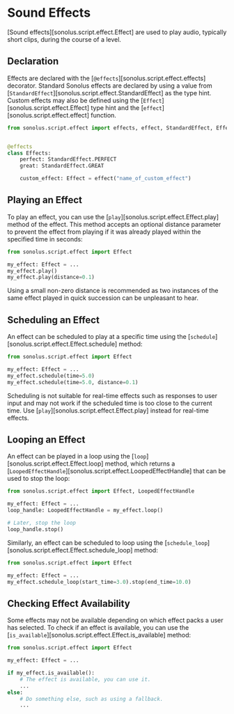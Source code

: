 # Sound Effects

[Sound effects][sonolus.script.effect.Effect] are used to play audio, typically short clips, during the course of
a level.

## Declaration

Effects are declared with the [`@effects`][sonolus.script.effect.effects] decorator. Standard Sonolus effects are
declared by using a value from [`StandardEffect`][sonolus.script.effect.StandardEffect] as the type hint.
Custom effects may also be defined using the [`Effect`][sonolus.script.effect.Effect] type hint and the
[`effect`][sonolus.script.effect.effect] function.

```python
from sonolus.script.effect import effects, effect, StandardEffect, Effect


@effects
class Effects:
    perfect: StandardEffect.PERFECT
    great: StandardEffect.GREAT

    custom_effect: Effect = effect("name_of_custom_effect")
```

## Playing an Effect

To play an effect, you can use the [`play`][sonolus.script.effect.Effect.play] method of the effect. This method
accepts an optional distance parameter to prevent the effect from playing if it was already played within the specified
time in seconds:

```python
from sonolus.script.effect import Effect

my_effect: Effect = ...
my_effect.play()
my_effect.play(distance=0.1)
```

Using a small non-zero distance is recommended as two instances of the same effect played in quick
succession can be unpleasant to hear.

## Scheduling an Effect

An effect can be scheduled to play at a specific time using the [`schedule`][sonolus.script.effect.Effect.schedule]
method:

```python
from sonolus.script.effect import Effect

my_effect: Effect = ...
my_effect.schedule(time=5.0)
my_effect.schedule(time=5.0, distance=0.1)
```

Scheduling is not suitable for real-time effects such as responses to user input and may not work if the scheduled
time is too close to the current time. Use [`play`][sonolus.script.effect.Effect.play] instead for real-time effects.

## Looping an Effect

An effect can be played in a loop using the [`loop`][sonolus.script.effect.Effect.loop] method, which returns a
[`LoopedEffectHandle`][sonolus.script.effect.LoopedEffectHandle] that can be used to stop the loop:

```python
from sonolus.script.effect import Effect, LoopedEffectHandle

my_effect: Effect = ...
loop_handle: LoopedEffectHandle = my_effect.loop()

# Later, stop the loop
loop_handle.stop()
```

Similarly, an effect can be scheduled to loop using the [`schedule_loop`][sonolus.script.effect.Effect.schedule_loop]
method:

```python
from sonolus.script.effect import Effect

my_effect: Effect = ...
my_effect.schedule_loop(start_time=3.0).stop(end_time=10.0)
```

## Checking Effect Availability

Some effects may not be available depending on which effect packs a user has selected. To check if an effect is
available, you can use the [`is_available`][sonolus.script.effect.Effect.is_available] method:

```python
from sonolus.script.effect import Effect

my_effect: Effect = ...

if my_effect.is_available():
    # The effect is available, you can use it.
    ...
else:
    # Do something else, such as using a fallback.
    ...
```
